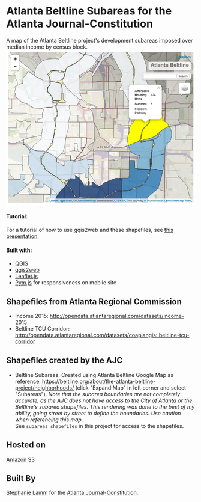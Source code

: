 # Atlanta Beltline Subareas for the Atlanta Journal-Constitution


A map of the Atlanta Beltline project's development subareas imposed over median income by census block. 
<img src="beltline.png">

#### Tutorial:
For a tutorial of how to use gqis2web and these shapefiles, see [this presentation](https://docs.google.com/presentation/d/1W8fFe7U6doVhV607-A_ZRIBjWOvkDjX1iWx0tFEMAco/edit?usp=sharing).

#### Built with:
  - [QGIS](http://www.qgis.org/en/site/)
  - [qgis2web](https://github.com/tomchadwin/qgis2web)
  - [Leaflet.js](http://leafletjs.com/)
  - [Pym.js](https://www.google.com/url?sa=t&rct=j&q=&esrc=s&source=web&cd=1&ved=0ahUKEwii9vity4bVAhVCRCYKHZ-fCuoQFggmMAA&url=http%3A%2F%2Fblog.apps.npr.org%2Fpym.js%2F&usg=AFQjCNGsGNajxYaqpsar2BuUNu6GXtEqjA&cad=rja) for responsiveness on mobile site

## Shapefiles from Atlanta Regional Commission

  - Income 2015: 
http://opendata.atlantaregional.com/datasets/income-2015
  - Beltline TCU Corridor: http://opendata.atlantaregional.com/datasets/coaplangis::beltline-tcu-corridor

## Shapefiles created by the AJC
  - Beltline Subareas:
  Created using Atlanta Beltline Google Map as reference: https://beltline.org/about/the-atlanta-beltline-project/neighborhoods/ (click "Expand Map" in left corner and select "Subareas"). 
  *Note that the subarea boundaries are not completely accurate, as the AJC does not have access to the City of Atlanta or the Beltline's subarea shapefiles. This rendering was done to the best of my ability, going street by street to define the boundaries. Use caution when referencing this map.*  
  See `subareas_shapefiles` in this project for access to the shapefiles.
 
## Hosted on 
[Amazon S3](https://s3.amazonaws.com/ajcnewsapps/2017/beltline/index.html#13/33.9060/-84.3966)

## Built By 
[Stephanie Lamm](http://stephanielamm.com/) for the [Atlanta Journal-Constitution](http://www.ajc.com/). 



